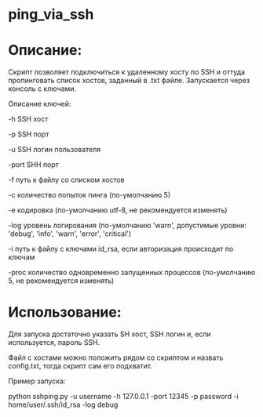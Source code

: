 # ping_via_ssh

# Описание:
Скрипт позволяет подключиться к удаленному хосту по SSH и оттуда пропинговать список хостов, заданный в .txt файле. Запускается через консоль с ключами.

Описание ключей:

-h SSH хост

-p SSH порт

-u SSH логин пользователя

-port SHH порт

-f путь к файлу со списком хостов

-c количество попыток пинга (по-умолчанию 5)

-e кодировка (по-умолчанию utf-8, не рекомендуется изменять)

-log уровень логирования (по-умолчанию 'warn', допустимые уровни: 'debug', 'info', 'warn', 'error', 'critical')

-i путь к файлу с ключами id_rsa, если авторизация происходит по ключам

-proc количество одновременно запущенных процессов (по-умолчанию 5, не рекомендуется изменять)


# Использование:
Для запуска достаточно указать SH хост, SSH логин и, если используется, пароль SSH.

Файл с хостами можно положить рядом со скриптом и назвать config.txt, тогда скрипт сам его подхватит.

Пример запуска:

python sshping.py -u username -h 127.0.0.1 -port 12345 -p password -i home/user/.ssh/id_rsa -log debug
